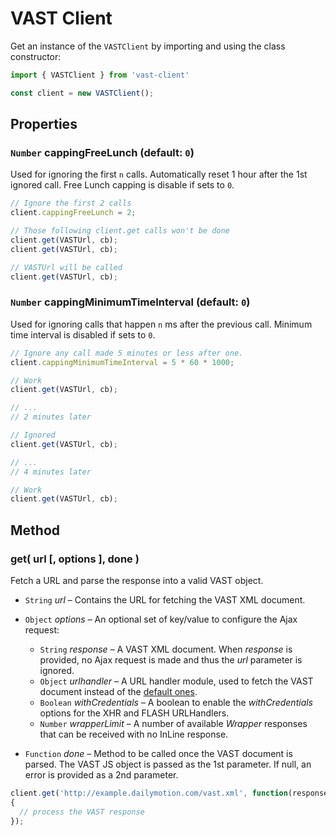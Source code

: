 # VAST Client
Get an instance of the `VASTClient` by importing and using the class constructor:
``` javascript
import { VASTClient } from 'vast-client'

const client = new VASTClient();
```

## Properties

### `Number` cappingFreeLunch (default: `0`)
Used for ignoring the first `n` calls. Automatically reset 1 hour after the 1st ignored call. Free Lunch capping is disable if sets to `0`.

``` javascript
// Ignore the first 2 calls
client.cappingFreeLunch = 2;

// Those following client.get calls won't be done
client.get(VASTUrl, cb);
client.get(VASTUrl, cb);

// VASTUrl will be called
client.get(VASTUrl, cb);
```

### `Number` cappingMinimumTimeInterval (default: `0`)
Used for ignoring calls that happen `n` ms after the previous call. Minimum time interval is disabled if sets to `0`.

``` javascript
// Ignore any call made 5 minutes or less after one.
client.cappingMinimumTimeInterval = 5 * 60 * 1000;

// Work
client.get(VASTUrl, cb);

// ...
// 2 minutes later

// Ignored
client.get(VASTUrl, cb);

// ...
// 4 minutes later

// Work
client.get(VASTUrl, cb);
```

## Method

### get( url [, options ], done )
Fetch a URL and parse the response into a valid VAST object.

* `String` *url* – Contains the URL for fetching the VAST XML document.

* `Object` *options* – An optional set of key/value to configure the Ajax request:
  * `String` *response* – A VAST XML document. When *response* is provided, no Ajax request is made and thus the *url* parameter is ignored.
  * `Object` *urlhandler* – A URL handler module, used to fetch the VAST document instead of the [default ones](https://github.com/dailymotion/vast-client-js/tree/master/src/urlhandlers).
  * `Boolean` *withCredentials* – A boolean to enable the *withCredentials* options for the XHR and FLASH URLHandlers.
  * `Number` *wrapperLimit* – A number of available *Wrapper* responses that can be received with no InLine response.

* `Function` *done* – Method to be called once the VAST document is parsed. The VAST JS object is passed as the 1st parameter. If null, an error is provided as a 2nd parameter.

``` javascript
client.get('http://example.dailymotion.com/vast.xml', function(response, error)
{
  // process the VAST response
});
```
